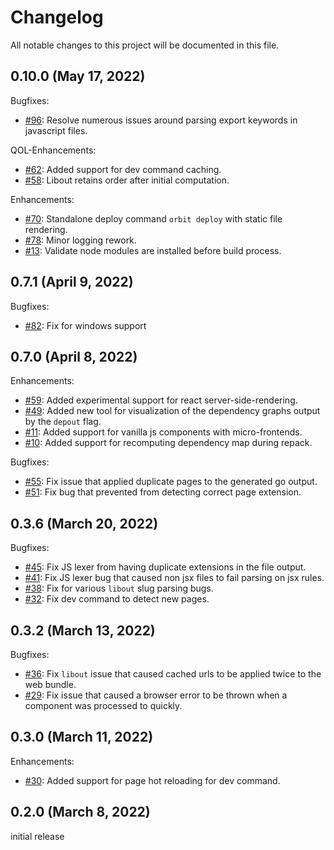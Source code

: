 # Changelog
All notable changes to this project will be documented in this file.

## 0.10.0 (May 17, 2022)

Bugfixes:
- [#96](https://github.com/GuyARoss/orbit/issues/96): Resolve numerous issues around parsing export keywords in javascript files.

QOL-Enhancements:
- [#62](https://github.com/GuyARoss/orbit/issues/62): Added support for dev command caching.
- [#58](https://github.com/GuyARoss/orbit/issues/58): Libout retains order after initial computation.

Enhancements:
- [#70](https://github.com/GuyARoss/orbit/issues/70): Standalone deploy command `orbit deploy` with static file rendering.
- [#78](https://github.com/GuyARoss/orbit/issues/78): Minor logging rework.
- [#13](https://github.com/GuyARoss/orbit/issues/13): Validate node modules are installed before build process.


## 0.7.1 (April 9, 2022)

Bugfixes:
- [#82](https://github.com/GuyARoss/orbit/issues/82): Fix for windows support


## 0.7.0 (April 8, 2022)

Enhancements:
- [#59](https://github.com/GuyARoss/orbit/issues/59): Added experimental support for react server-side-rendering.
- [#49](https://github.com/GuyARoss/orbit/issues/49): Added new tool for visualization of the dependency graphs output by the `depout` flag.
- [#11](https://github.com/GuyARoss/orbit/issues/11): Added support for vanilla js components with micro-frontends.
- [#10](https://github.com/GuyARoss/orbit/issues/10): Added support for recomputing dependency map during repack.

Bugfixes:
- [#55](https://github.com/GuyARoss/orbit/issues/55): Fix issue that applied duplicate pages to the generated go output.
- [#51](https://github.com/GuyARoss/orbit/issues/51): Fix bug that prevented from detecting correct page extension.


## 0.3.6 (March 20, 2022)

Bugfixes:
- [#45](https://github.com/GuyARoss/orbit/issues/45): Fix JS lexer from having duplicate extensions in the file output.
- [#41](https://github.com/GuyARoss/orbit/issues/41): Fix JS lexer bug that caused non jsx files to fail parsing on jsx rules.
- [#38](https://github.com/GuyARoss/orbit/issues/38): Fix for various `libout` slug parsing bugs.
- [#32](https://github.com/GuyARoss/orbit/issues/32): Fix dev command to detect new pages.


## 0.3.2 (March 13, 2022)

Bugfixes:
- [#36](https://github.com/GuyARoss/orbit/issues/36): Fix `libout` issue that caused cached urls to be applied twice to the web bundle.
- [#29](https://github.com/GuyARoss/orbit/issues/29): Fix issue that caused a browser error to be thrown when a component was processed to quickly.


## 0.3.0 (March 11, 2022)

Enhancements:
- [#30](https://github.com/GuyARoss/orbit/issues/30): Added support for page hot reloading for dev command.


## 0.2.0 (March 8, 2022)
initial release

